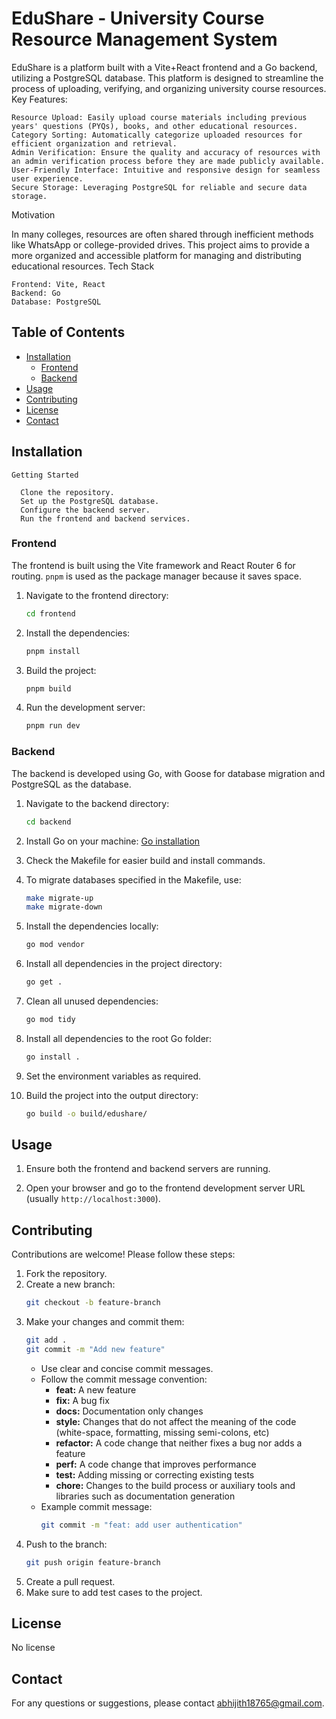# EduShare - University Course Resource Management System

EduShare is a platform built with a Vite+React frontend and a Go backend, utilizing a PostgreSQL database. This platform is designed to streamline the process of uploading, verifying, and organizing university course resources.
Key Features:

    Resource Upload: Easily upload course materials including previous years' questions (PYQs), books, and other educational resources.
    Category Sorting: Automatically categorize uploaded resources for efficient organization and retrieval.
    Admin Verification: Ensure the quality and accuracy of resources with an admin verification process before they are made publicly available.
    User-Friendly Interface: Intuitive and responsive design for seamless user experience.
    Secure Storage: Leveraging PostgreSQL for reliable and secure data storage.

Motivation

In many colleges, resources are often shared through inefficient methods like WhatsApp or college-provided drives. This project aims to provide a more organized and accessible platform for managing and distributing educational resources.
Tech Stack

    Frontend: Vite, React
    Backend: Go
    Database: PostgreSQL

## Table of Contents
- [Installation](#installation)
  - [Frontend](#frontend)
  - [Backend](#backend)
- [Usage](#usage)
- [Contributing](#contributing)
- [License](#license)
- [Contact](#contact)

## Installation
    Getting Started
    
      Clone the repository.
      Set up the PostgreSQL database.
      Configure the backend server.
      Run the frontend and backend services.
      
### Frontend

The frontend is built using the Vite framework and React Router 6 for routing. `pnpm` is used as the package manager because it saves space.

1. Navigate to the frontend directory:
    ```bash
    cd frontend
    ```

2. Install the dependencies:
    ```bash
    pnpm install
    ```

3. Build the project:
    ```bash
    pnpm build
    ```

4. Run the development server:
    ```bash
    pnpm run dev
    ```

### Backend

The backend is developed using Go, with Goose for database migration and PostgreSQL as the database.

1. Navigate to the backend directory:
    ```bash
    cd backend
    ```

2. Install Go on your machine: [Go installation](https://go.dev/doc/install)

3. Check the Makefile for easier build and install commands.

4. To migrate databases specified in the Makefile, use:
    ```bash
    make migrate-up
    make migrate-down
    ```

5. Install the dependencies locally:
    ```bash
    go mod vendor
    ```

6. Install all dependencies in the project directory:
    ```bash
    go get .
    ```

7. Clean all unused dependencies:
    ```bash
    go mod tidy
    ```

8. Install all dependencies to the root Go folder:
    ```bash
    go install .
    ```

9. Set the environment variables as required.

10. Build the project into the output directory:
    ```bash
    go build -o build/edushare/
    ```

## Usage

1. Ensure both the frontend and backend servers are running.

2. Open your browser and go to the frontend development server URL (usually `http://localhost:3000`).

## Contributing

Contributions are welcome! Please follow these steps:

1. Fork the repository.
2. Create a new branch:
    ```bash
    git checkout -b feature-branch
    ```
3. Make your changes and commit them:
    ```bash
    git add .
    git commit -m "Add new feature"
    ```
   - Use clear and concise commit messages.
   - Follow the commit message convention:
     - **feat:** A new feature
     - **fix:** A bug fix
     - **docs:** Documentation only changes
     - **style:** Changes that do not affect the meaning of the code (white-space, formatting, missing semi-colons, etc)
     - **refactor:** A code change that neither fixes a bug nor adds a feature
     - **perf:** A code change that improves performance
     - **test:** Adding missing or correcting existing tests
     - **chore:** Changes to the build process or auxiliary tools and libraries such as documentation generation
   - Example commit message:
     ```bash
     git commit -m "feat: add user authentication"
     ```
4. Push to the branch:
    ```bash
    git push origin feature-branch
    ```
5. Create a pull request.
6. Make sure to add test cases to the project.

## License

No license

## Contact

For any questions or suggestions, please contact [abhijith18765@gmail.com](mailto:abhijith18765@gmail.com).
